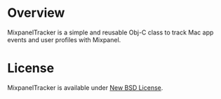 Overview
========

MixpanelTracker is a simple and reusable Obj-C class to track Mac app events and user profiles with Mixpanel.

License
=======

MixpanelTracker is available under [New BSD License](LICENSE).
